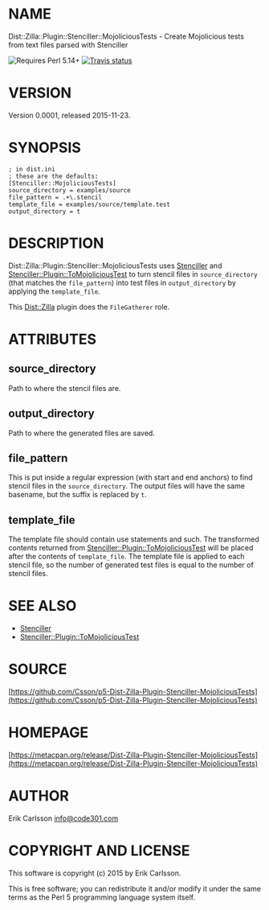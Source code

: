 # NAME

Dist::Zilla::Plugin::Stenciller::MojoliciousTests - Create Mojolicious tests from text files parsed with Stenciller

![Requires Perl 5.14+](https://img.shields.io/badge/perl-5.14+-brightgreen.svg) [![Travis status](https://api.travis-ci.org/Csson/p5-Dist-Zilla-Plugin-Stenciller-MojoliciousTests.svg?branch=master)](https://travis-ci.org/Csson/p5-Dist-Zilla-Plugin-Stenciller-MojoliciousTests)

# VERSION

Version 0.0001, released 2015-11-23.

# SYNOPSIS

    ; in dist.ini
    ; these are the defaults:
    [Stenciller::MojoliciousTests]
    source_directory = examples/source
    file_pattern = .+\.stencil
    template_file = examples/source/template.test
    output_directory = t

# DESCRIPTION

Dist::Zilla::Plugin::Stenciller::MojoliciousTests uses [Stenciller](https://metacpan.org/pod/Stenciller) and [Stenciller::Plugin::ToMojoliciousTest](https://metacpan.org/pod/Stenciller::Plugin::ToMojoliciousTest) to turn
stencil files in `source_directory` (that matches the `file_pattern`) into
test files in `output_directory` by applying the `template_file`.

This [Dist::Zilla](https://metacpan.org/pod/Dist::Zilla) plugin does the `FileGatherer` role.

# ATTRIBUTES

## source\_directory

Path to where the stencil files are.

## output\_directory

Path to where the generated files are saved.

## file\_pattern

This is put inside a regular expression (with start and end anchors) to find stencil files in the `source_directory`. The output files
will have the same basename, but the suffix is replaced by `t`.

## template\_file

The template file should contain use statements and such. The transformed contents returned from [Stenciller::Plugin::ToMojoliciousTest](https://metacpan.org/pod/Stenciller::Plugin::ToMojoliciousTest) will be placed after
the contents of `template_file`. The template file is applied to each stencil file, so the number of generated test files is equal
to the number of stencil files.

# SEE ALSO

- [Stenciller](https://metacpan.org/pod/Stenciller)
- [Stenciller::Plugin::ToMojoliciousTest](https://metacpan.org/pod/Stenciller::Plugin::ToMojoliciousTest)

# SOURCE

[https://github.com/Csson/p5-Dist-Zilla-Plugin-Stenciller-MojoliciousTests](https://github.com/Csson/p5-Dist-Zilla-Plugin-Stenciller-MojoliciousTests)

# HOMEPAGE

[https://metacpan.org/release/Dist-Zilla-Plugin-Stenciller-MojoliciousTests](https://metacpan.org/release/Dist-Zilla-Plugin-Stenciller-MojoliciousTests)

# AUTHOR

Erik Carlsson <info@code301.com>

# COPYRIGHT AND LICENSE

This software is copyright (c) 2015 by Erik Carlsson.

This is free software; you can redistribute it and/or modify it under
the same terms as the Perl 5 programming language system itself.
